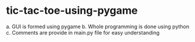 # tic-tac-toe-using-pygame
a. GUI is formed using pygame
b. Whole programming is done using python
c. Comments are provide in main.py file for easy understanding   
